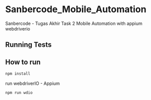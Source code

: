 # Sanbercode_Mobile_Automation
Sanbercode - Tugas Akhir Task 2 Mobile Automation with appium webdriverio

## Running Tests

## How to run

```bash
npm install
```

run webdriverIO - Appium
```bash
npm run wdio
```
